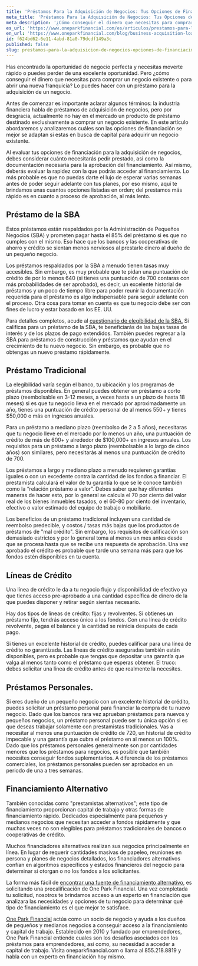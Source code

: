 ```yaml
---
title: 'Préstamos Para la Adquisición de Negocios: Tus Opciones de Financiación'
meta_title: 'Préstamos Para la Adquisición de Negocios: Tus Opciones de Financiación'
meta_description: '¿Cómo conseguir el dinero que necesitas para comprar un negocio o abrir una franquicia? Visita nuestro blog y analiza las opciones de financiación inmediatas que hay disponibles para adquirir o abrir un nuevo negocio.'
es_url: 'https://www.oneparkfinancial.com/es/articulos/prestamos-para-la-adquisicion-de-negocios-tus-opciones-de-financiacimiento'
en_url: 'https://www.oneparkfinancial.com/blog/business-acquisition-loans-all-financing-options'
id: f624bd62-6e11-4abd-81a0-79dcdf149a3c
published: false
slug: prestamos-para-la-adquisicion-de-negocios-opciones-de-financiacimiento
---
```

<p>Has encontrado la oportunidad de negocio perfecta y necesitas moverte r&aacute;pido o puedes perder de una excelente oportunidad. Pero &iquest;c&oacute;mo conseguir el dinero que necesitas para comprar un negocio existente o para abrir una nueva franquicia? Lo puedes hacer con un pr&eacute;stamo para la adquisici&oacute;n de un negocio.</p>

<p>Antes de comenzar es importante aclarar algunos t&eacute;rminos: la industria financiera habla de pr&eacute;stamos de adquisici&oacute;n de negocios, pero por desgracia, actualmente no hay en el mercado un producto de pr&eacute;stamo destinado exclusivamente a comprar un negocio existente. En este art&iacute;culo abordaremos y analizaremos cu&aacute;les son las opciones de financiaci&oacute;n se mejor se adaptan si estas en busca de capital para adquirir un negocio existente.</p>

<p>Al evaluar tus opciones de financiaci&oacute;n para la adquisici&oacute;n de negocios, debes considerar cu&aacute;nto necesitar&aacute;s pedir prestado, as&iacute; como la documentaci&oacute;n necesaria para la aprobaci&oacute;n del financiamiento. As&iacute; mismo, deber&aacute;s evaluar la rapidez con la que podr&aacute;s acceder al financiamiento. Lo m&aacute;s probable es que no puedas darte el lujo de esperar varias semanas antes de poder seguir adelante con tus planes, por eso mismo, aqu&iacute; te brindamos unas cuantos opciones listadas en orden; del prestamos m&aacute;s r&aacute;pido es en cuanto a proceso de aprobaci&oacute;n, al m&aacute;s lento.</p>

<h2>Pr&eacute;stamo de la SBA</h2>

<p>Estos pr&eacute;stamos est&aacute;n respaldados por la Administraci&oacute;n de Peque&ntilde;os Negocios (SBA) y prometen pagar hasta el 85% del pr&eacute;stamo si es que no cumples con el mismo. Eso hace que los bancos y las cooperativas de ahorro y cr&eacute;dito se sientan menos nerviosos al prestarle dinero al due&ntilde;o de un peque&ntilde;o negocio.</p>

<p>Los pr&eacute;stamos respaldados por la SBA a menudo tienen tasas muy accesibles. Sin embargo, es muy probable que te pidan una puntuaci&oacute;n de cr&eacute;dito de por lo menos 640 (si tienes una puntuaci&oacute;n de 700 contaras con m&aacute;s probabilidades de ser aprobado), es decir, un excelente historial de pr&eacute;stamos y un poco de tiempo libre para poder reunir la documentaci&oacute;n requerida para el pr&eacute;stamo es algo indispensable para seguir adelante con el proceso. Otra cosa para tomar en cuenta es que tu negocio debe ser con fines de lucro y estar basado en los EE. UU.</p>

<p>Para detalles completos, acude al <a href="https://www.sba.gov/sites/default/files/bank_eligibility_questionnaire_0.pdf">cuestionario de elegibilidad de la SBA.</a> Si calificas para un pr&eacute;stamo de la SBA, te beneficiar&aacute;s de las bajas tasas de inter&eacute;s y de los plazos de pago extendidos. Tambi&eacute;n puedes regresar a la SBA para pr&eacute;stamos de construcci&oacute;n y pr&eacute;stamos que ayudan en el crecimiento de tu nuevo negocio. Sin embargo, es probable que no obtengas un nuevo pr&eacute;stamo r&aacute;pidamente.</p>

<h2>Pr&eacute;stamo Tradicional</h2>

<p>La elegibilidad var&iacute;a seg&uacute;n el banco, tu ubicaci&oacute;n y los programas de pr&eacute;stamos disponibles. En general puedes obtener un pr&eacute;stamo a corto plazo (reembolsable en 3-12 meses, a veces hasta a un plazo de hasta 18 meses) si es que tu negocio lleva en el mercado por aproximadamente un a&ntilde;o, tienes una puntuaci&oacute;n de cr&eacute;dito personal de al menos 550+ y tienes $50,000 o m&aacute;s en ingresos anuales.</p>

<p>Para un pr&eacute;stamo a mediano plazo (reembolso de 2 a 5 a&ntilde;os), necesitaras que tu negocio lleve en el mercado por lo menos un a&ntilde;o, una puntuaci&oacute;n de cr&eacute;dito de m&aacute;s de 600+ y alrededor de $100,000+ en ingresos anuales. Los requisitos para un pr&eacute;stamo a largo plazo (reembolsable a lo largo de cinco a&ntilde;os) son similares, pero necesitar&aacute;s al menos una puntuaci&oacute;n de cr&eacute;dito de 700.</p>

<p>Los pr&eacute;stamos a largo y mediano plazo a menudo requieren garant&iacute;as iguales o con un excedente contra la cantidad de los fondos a financiar. El prestamista calcular&aacute; el valor de tu garant&iacute;a lo que se le conoce tambi&eacute;n como la &ldquo;relaci&oacute;n pr&eacute;stamo a valor&rdquo;. Debes saber que hay diferentes maneras de hacer esto, por lo general se calcula el 70 por ciento del valor real de los bienes inmuebles tasados, o el 60-80 por ciento del inventario, efectivo o valor estimado del equipo de trabajo o mobiliario.</p>

<p>Los beneficios de un pr&eacute;stamo tradicional incluyen una cantidad de reembolso predecible, y costos / tasas m&aacute;s bajas que los productos de pr&eacute;stamos de "mal cr&eacute;dito". Sin embargo, los requisitos de calificaci&oacute;n son demasiado estrictos y por lo general toma al menos un mes antes desde que se procesa hasta que se recibe una respuesta de aprobaci&oacute;n. Una vez aprobado el cr&eacute;dito es probable que tarde una semana m&aacute;s para que los fondos est&eacute;n disponibles en tu cuenta.</p>

<h2>L&iacute;neas de Cr&eacute;dito</h2>

<p>Una l&iacute;nea de cr&eacute;dito le da a tu negocio flujo y disponibilidad de efectivo ya que tienes acceso pre-aprobado a una cantidad espec&iacute;fica de dinero de la que puedes disponer y retirar seg&uacute;n sientas necesario.</p>

<p>Hay dos tipos de l&iacute;neas de cr&eacute;dito: fijas y revolventes. Si obtienes un pr&eacute;stamo fijo, tendr&aacute;s acceso &uacute;nico a los fondos. Con una l&iacute;nea de cr&eacute;dito revolvente, pagas el balance y la cantidad se reinicia despu&eacute;s de cada pago.</p>

<p>Si tienes un excelente historial de cr&eacute;dito, puedes calificar para una l&iacute;nea de cr&eacute;dito no garantizada. Las l&iacute;neas de cr&eacute;dito aseguradas tambi&eacute;n est&aacute;n disponibles, pero es probable que tengas que depositar una garant&iacute;a que valga al menos tanto como el pr&eacute;stamo que esperas obtener. El truco: debes solicitar una l&iacute;nea de cr&eacute;dito antes de que realmente la necesites.</p>

<h2>Pr&eacute;stamos Personales.</h2>

<p>Si eres due&ntilde;o de un peque&ntilde;o negocio con un excelente historial de cr&eacute;dito, puedes solicitar un pr&eacute;stamo personal para financiar la compra de tu nuevo negocio. Dado que los bancos rara vez aprueban pr&eacute;stamos para nuevos y peque&ntilde;os negocios, un pr&eacute;stamo personal puede ser tu &uacute;nica opci&oacute;n si es que deseas trabajar solamente con prestamistas tradicionales. Vas a necesitar al menos una puntuaci&oacute;n de cr&eacute;dito de 720, un historial de cr&eacute;dito impecable y una garant&iacute;a que cubra el pr&eacute;stamo en al menos un 100%. Dado que los pr&eacute;stamos personales generalmente son por cantidades menores que los pr&eacute;stamos para negocios, es posible que tambi&eacute;n necesites conseguir fondos suplementarios. A diferencia de los pr&eacute;stamos comerciales, los pr&eacute;stamos personales pueden ser aprobados en un periodo de una a tres semanas.</p>

<h2>Financiamiento Alternativo</h2>

<p>Tambi&eacute;n conocidas como "prestamistas alternativos"; este tipo de financiamiento proporcionan capital de trabajo y otras formas de financiamiento r&aacute;pido. Dedicados especialmente para peque&ntilde;os y medianos negocios que necesitan acceder a fondos r&aacute;pidamente y que muchas veces no son elegibles para pr&eacute;stamos tradicionales de bancos o cooperativas de cr&eacute;dito.</p>

<p>Muchos financiadores alternativos realizan sus negocios principalmente en l&iacute;nea. En lugar de requerir cantidades masivas de papeleo, reuniones en persona y planes de negocios detallados, los financiadores alternativos conf&iacute;an en algoritmos espec&iacute;ficos y estados financieros del negocio para determinar si otorgan o no los fondos a los solicitantes.</p>

<p>La forma m&aacute;s f&aacute;cil de <a href="https://www.oneparkfinancial.com/es/preaprob">encontrar una fuente de financiamiento alternativo,</a> es solicitando una precalificaci&oacute;n de One Park Financial. Una vez completada tu solicitud, nosotros te brindamos acceso a un experto en financiaci&oacute;n que analizara las necesidades y opciones de tu negocio para determinar qu&eacute; tipo de financiamiento es el que mejor te satisface.</p>

<p><a href="https://www.oneparkfinancial.com/es/preaprob">One Park Financial</a> act&uacute;a como un socio de negocio y ayuda a los due&ntilde;os de peque&ntilde;os y medianos negocios a conseguir acceso a la financiamiento y capital de trabajo. Establecido en 2010 y fundado por emprendedores, One Park Financial entiende cuales son los desaf&iacute;os asociados con los pr&eacute;stamos para emprendedores, as&iacute; como, su necesidad a acceder a capital de trabajo. Visita oneparkfinancial.com o llama al 855.218.8819 y habla con un experto en financiaci&oacute;n hoy mismo.</p>
